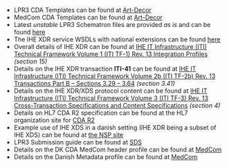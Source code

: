- LPR3 CDA Templates can be found at [Art-Decor](http://lpr-art-decor.westeurope.cloudapp.azure.com:8080/art-decor/decor-project--lpr-)
- MedCom CDA Templates can be found at [Art-Decor](http://lpr-art-decor.westeurope.cloudapp.azure.com:8080/art-decor/decor-project--medcom-)
- Latest *unstable* LPR3 Schematron files are provided _as is_ and can be found [here](https://github.com/scandihealth/lpr3-cda/raw/unstable/schematron.unstable.zip)
- The IHE XDR service WSDLs with national extensions can be found [here](https://github.com/scandihealth/lpr3-docs/tree/master/src/interface/wsdl)
- Overall details of IHE XDR can be found at [IHE IT Infrastructure (ITI) Technical Framework Volume 1 (ITI TF-1) Rev. 13 Integration Profiles](http://www.ihe.net/uploadedFiles/Documents/ITI/IHE_ITI_TF_Vol1.pdf) *(section 15)*
- Details on the IHE XDR transaction **ITI-41** can be found at [IHE IT Infrastructure (ITI) Technical Framework Volume 2b (ITI TF-2b) Rev. 13 Transactions Part B – Sections 3.29 – 3.64](http://www.ihe.net/uploadedFiles/Documents/ITI/IHE_ITI_TF_Vol2b.pdf) *(section 3.41)* 
- Details on the IHE XDR/XDS protocol content can be found at [IHE IT Infrastructure (ITI) Technical Framework Volume 3 (ITI TF-3) Rev. 13 Cross-Transaction Specifications and Content Specifications](http://www.ihe.net/uploadedFiles/Documents/ITI/IHE_ITI_TF_Vol3.pdf) *(section 4)*
- Details on HL7 CDA R2 specification can be found at the HL7 organization site for  [CDA R2](http://www.hl7.org/implement/standards/product_brief.cfm?product_id=7)
- Example use of IHE XDS in a danish setting (IHE XDR being a subset of IHE XDS) can be found at [the NSP site](https://www.nspop.dk/pages/viewpage.action?pageId=32126754)
- LPR3 Submission guide can be found at [SDS](https://sundhedsdatastyrelsen.dk/da/rammer-og-retningslinjer/om-patientregistrering/indberetning-lpr3)
- Details on the DK CDA MedCom header profile can be found at [MedCom](http://svn.medcom.dk/svn/releases/Standarder/HL7/CDA%20Header/Dokumentation/DK-CDA-Header.pdf)
- Details on the Danish Metadata profile can be found at [MedCom](http://svn.medcom.dk/svn/drafts/Standarder/IHE/DK_profil_metadata/Metadata-v095.docx)
